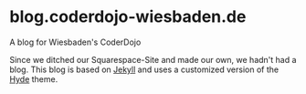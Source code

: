 # blog.coderdojo-wiesbaden.de
A blog for Wiesbaden's CoderDojo

Since we ditched our Squarespace-Site and made our own, we hadn't had a blog.
This blog is based on [Jekyll](https://jekyllrb.com/) and uses a customized version of the [Hyde](https://github.com/poole/hyde) theme.
